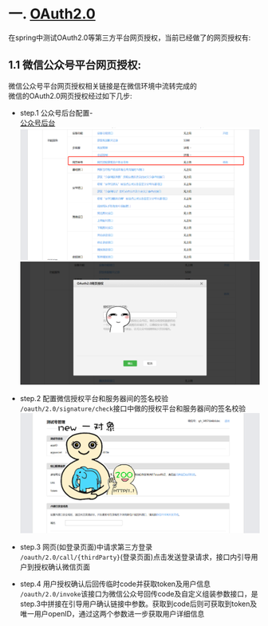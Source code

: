 
# 一. [OAuth2.0](oauth2/src/main/java/com/zjut/study/auth/oauth2)
在spring中测试OAuth2.0等第三方平台网页授权，当前已经做了的网页授权有:   

## 1.1 微信公众号平台网页授权:
微信公众号平台网页授权相关链接是在微信环境中流转完成的   
微信的OAuth2.0网页授权经过如下几步:
+ step.1 公众号后台配置-  
[公众号后台](https://mp.weixin.qq.com/debug/cgi-bin/sandboxinfo?action=showinfo&t=sandbox/index)  
![微信公众号后台配置-修改获取用户信息的域名](./pic/微信公众号后台配置-修改获取用户信息的域名.png)   
![微信公众号后台配置-修改获取用户信息的域名配置](./pic/微信公众号后台配置-修改获取用户信息的域名1.png)

+ step.2 配置微信授权平台和服务器间的签名校验   
`/oauth/2.0/signature/check`接口中做的授权平台和服务器间的签名校验   
![微信公众号授权平台和服务器间的签名校验配置](./pic/微信授权平台和服务器间的签名校验配置.png)   

+ step.3 网页(如登录页面)中请求第三方登录   
`/oauth/2.0/call/{thirdParty}`(登录页面)点击发送登录请求，接口内引导用户到授权确认微信页面

+ step.4 用户授权确认后回传临时code并获取token及用户信息    
`/oauth/2.0/invoke`该接口为微信公众号回传code及自定义组装参数接口，是step.3中拼接在引导用户确认链接中参数。获取到code后则可获取到token及唯一用户openID，通过这两个参数进一步获取用户详细信息   